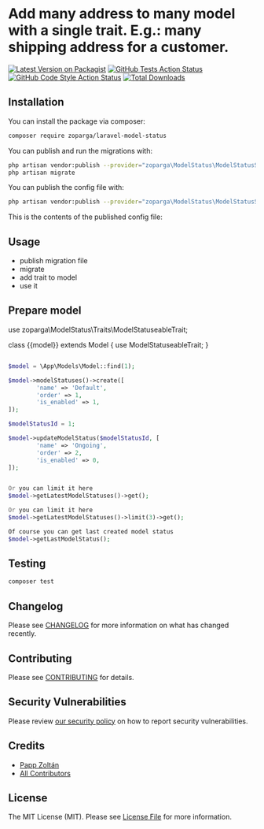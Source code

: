 # Add many address to many model with a single trait. E.g.: many shipping address for a customer.

[![Latest Version on Packagist](https://img.shields.io/packagist/v/zoparga/laravel-model-status.svg?style=flat-square)](https://packagist.org/packages/zoparga/laravel-model-status)
[![GitHub Tests Action Status](https://img.shields.io/github/workflow/status/zoparga/laravel-model-status/run-tests?label=tests)](https://github.com/zoparga/laravel-model-status/actions?query=workflow%3Arun-tests+branch%3Amain)
[![GitHub Code Style Action Status](https://img.shields.io/github/workflow/status/zoparga/laravel-model-status/Check%20&%20fix%20styling?label=code%20style)](https://github.com/zoparga/laravel-model-status/actions?query=workflow%3A"Check+%26+fix+styling"+branch%3Amain)
[![Total Downloads](https://img.shields.io/packagist/dt/zoparga/laravel-model-status.svg?style=flat-square)](https://packagist.org/packages/zoparga/laravel-model-status)



## Installation

You can install the package via composer:

```bash
composer require zoparga/laravel-model-status
```

You can publish and run the migrations with:

```bash
php artisan vendor:publish --provider="zoparga\ModelStatus\ModelStatusServiceProvider" --tag="model-status-migrations"
php artisan migrate
```

You can publish the config file with:
```bash
php artisan vendor:publish --provider="zoparga\ModelStatus\ModelStatusServiceProvider" --tag="laravel-model-status-config"
```

This is the contents of the published config file:

## Usage

- publish migration file
- migrate
- add trait to model
- use it

## Prepare model


use zoparga\ModelStatus\Traits\ModelStatuseableTrait;

class {{model}} extends Model
{
    use ModelStatuseableTrait;
}

```php

$model = \App\Models\Model::find(1);

$model->modelStatuses()->create([
        'name' => 'Default',
        'order' => 1,
        'is_enabled' => 1,
]);

$modelStatusId = 1;

$model->updateModelStatus($modelStatusId, [
        'name' => 'Ongoing',
        'order' => 2,
        'is_enabled' => 0,
]);


Or you can limit it here
$model->getLatestModelStatuses()->get();

Or you can limit it here
$model->getLatestModelStatuses()->limit(3)->get();

Of course you can get last created model status
$model->getLastModelStatus();


```

## Testing

```bash
composer test
```

## Changelog

Please see [CHANGELOG](CHANGELOG.md) for more information on what has changed recently.

## Contributing

Please see [CONTRIBUTING](.github/CONTRIBUTING.md) for details.

## Security Vulnerabilities

Please review [our security policy](../../security/policy) on how to report security vulnerabilities.

## Credits

- [Papp Zoltán](https://github.com/zoparga)
- [All Contributors](../../contributors)

## License

The MIT License (MIT). Please see [License File](LICENSE.md) for more information.
